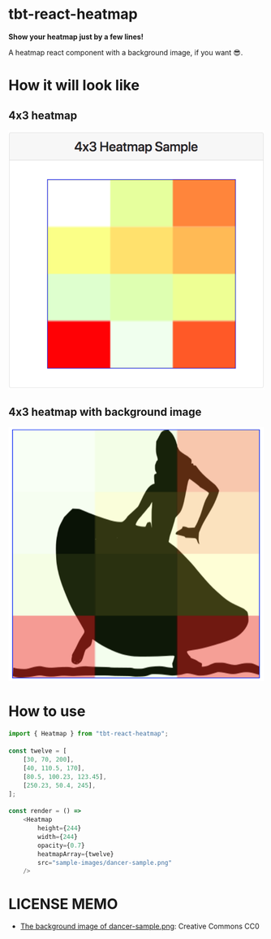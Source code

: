 tbt-react-heatmap
=================
__Show your heatmap just by a few lines!__

A heatmap react component with a background image, if you want 😎.

# How it will look like
## 4x3 heatmap
![4x3 heatmap sample](./sample-images/4x3-heatmap-sample.png)

## 4x3 heatmap with background image
![4x3 heatmap sample with bg](./sample-images/4x3-dancer-sample.png)

# How to use
```js
import { Heatmap } from "tbt-react-heatmap";

const twelve = [
    [30, 70, 200],
    [40, 110.5, 170],
    [80.5, 100.23, 123.45],
    [250.23, 50.4, 245],
];

const render = () =>
    <Heatmap
        height={244}
        width={244}
        opacity={0.7}
        heatmapArray={twelve}
        src="sample-images/dancer-sample.png"
    />
```

# LICENSE MEMO
* [The background image of dancer-sample.png](https://svgsilh.com/image/294258.html): Creative Commons CC0
